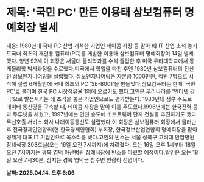 # **제목: '국민 PC' 만든 이용태 삼보컴퓨터 명예회장 별세**

  내용: 1980년대 국내 PC 산업 개척한 기업인 데이콤 사장 등 맡아 韓 IT 산업 초석 놓기도국내 최초의 개인용 컴퓨터(PC)를 개발한 이용태 삼보컴퓨터 명예회장이 14일 별세했다. 향년 92세.이 회장은 서울대 물리학과를 수석 졸업한 후 미국 유타대학교에서 통계물리학 박사과정을 수료했다.미국에서 학업을 마친 후엔 1980년 삼보컴퓨터의 전신인 삼보엔지니어링을 설립했다. 삼보엔지니어링은 자본금 1000만원, 직원 7명으로 시작해 설립 6개월만에 국내 최초의 PC 'SE-8001'을 만들었다.삼보컴퓨터는 한때 '국민 PC'로 불리며 한국 PC 시장점유율 1위에 오르기도 했다.고인은 우리나라를 '인터넷 강국'으로 발전시키는 데 초석을 놓은 기업인으로도 평가받는다. 1980년대 정부 주도로 데이터 통신망을 구축할 때, 데이콤 사장을 맡아 이를 주도했다.1996년에는 한국전력 등과 두루넷을 세웠고, 1997년에는 인천 송도에 소프트웨어 단지 건설을 추진하기도 했다. 무선호출 서비스 회사 나래이동통신도 설립했다.이 회장은 삼보컴퓨터 회장에서 물러난 후 전국경제인연합회(현 한국경제인협회) 부회장, 한국정보산업연합회 명예회장을 맡아 경제계 대표 IT 기업인으로 목소리를 냈다.고인의 빈소는 서울 성북구 고려대 안암병원 장례식장 303호실(오는 16일 오전 7시까지)에 차려졌다. 오는 16일 오후 1시부터 18일 오전 7시까지는 경북 영덕 아산병원 장례식장에 빈소를 마련할 예정이다.발인은 오는 18일 오전 7시30분, 장지는 경북 영덕군 창수면 인량리 선영이다.

  **날짜: 2025.04.14. 오후 6:06**